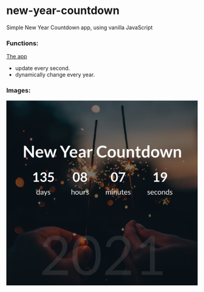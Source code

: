 # new-year-countdown

Simple New Year Countdown app, using vanilla JavaScript

### Functions:

[The app](https://tn-space.github.io/new-year-countdown/)

- update every second.
- dynamically change every year.

### Images:

<img src="./new-year-countdown/img/app.png">
